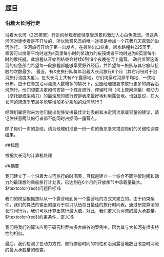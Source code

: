 ## 题目

### 沿着大长河行走

沿着大长河（225英里）行走的参观者能够享受风景和激动人心白色激流。但这条河流对徒步者是不开放的，所以欣赏风景的唯一途径是参加一个花费几天露营的沿河旅行。
沿河旅行开始于第一出发点，在最终出口结束，顺水路程共225英里。乘客可以携带平均时速为4英里每小时的桨动力的皮筏或者平均时速为8英里每小时的摩托艇。此旅程从开始到结束会持续6到18个夜晚在河上露营。
政府监管这条河的应急部门希望每一段旅程都能够享受野外经历，并希望每一旅队与其它旅队接触的次数最少。
最近，有X支旅行队每年沿着大长河旅行6个月（其它月份对于沿河旅行温度太低）。在大长河上共有Y个露营地，它们均穿过河廊平均地、一致地分布。由于在参加沿河漂流人数增多的情况下，公园经理被要求放行更多的游客沿河旅行。他们想要决定如何安排一个综合旅行、停留时间（河上夜间测量）和动力（摩托艇或桨动力）的最理想的旅行安排表来最好地利用露营地。也就是说，在大长河的漂流季节最多能够增加多少乘船的沿河旅行？

经理们雇佣你来为他们提出能够安排最佳计划表的和决定河流承载容量的建议，请记住任意两队旅行者都不能同时占据同一露营点。

除了你们一页的总结，请为经理们准备一份一页的备忘录来描述你们的关键性调查结果。

##标题

根据大长河的计算机处理

##摘要

我们建立了一个沿着大长河旅行的时间表，目标是建立一个综合不同停留时间和动力的最理想的乘船旅行计划表，已达到在6个月的开放季节中承载量最大。$\textcolor{red}{问题目标}​$  

我们的模型根据旅队从一个露营地到另一个露营地的方式来建立的。由于约束条件，我们的算法的输出的是对于每只队伍每日最佳的旅行时间表。通过研究算法的长时间行为，我们可以计算出旅行最大值，对此，我们定义为河流的最大承载量。$\textcolor{red}{约束条件、定义}$  

我们将我们的算法应用于研究科罗拉多大峡谷的案例中，因为其与大长河有很多特性的相似。

最后，我们检测了在动力方式、旅行停留时间的特性和沿河露营地数目改变时河流的最大承载量的改变。